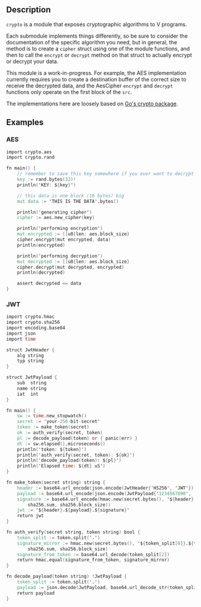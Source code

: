 ## Description

`crypto` is a module that exposes cryptographic algorithms to V programs.

Each submodule implements things differently, so be sure to consider the documentation
of the specific algorithm you need, but in general, the method is to create a `cipher`
struct using one of the module functions, and then to call the `encrypt` or `decrypt`
method on that struct to actually encrypt or decrypt your data.

This module is a work-in-progress. For example, the AES implementation currently requires you
to create a destination buffer of the correct size to receive the decrypted data, and the AesCipher
`encrypt` and `decrypt` functions only operate on the first block of the `src`.

The implementations here are loosely based on [Go's crypto package](https://pkg.go.dev/crypto).

## Examples

### AES

```v
import crypto.aes
import crypto.rand

fn main() {
	// remember to save this key somewhere if you ever want to decrypt your data
	key := rand.bytes(32)!
	println('KEY: ${key}')

	// this data is one block (16 bytes) big
	mut data := 'THIS IS THE DATA'.bytes()

	println('generating cipher')
	cipher := aes.new_cipher(key)

	println('performing encryption')
	mut encrypted := []u8{len: aes.block_size}
	cipher.encrypt(mut encrypted, data)
	println(encrypted)

	println('performing decryption')
	mut decrypted := []u8{len: aes.block_size}
	cipher.decrypt(mut decrypted, encrypted)
	println(decrypted)

	assert decrypted == data
}
```

### JWT

```v
import crypto.hmac
import crypto.sha256
import encoding.base64
import json
import time

struct JwtHeader {
	alg string
	typ string
}

struct JwtPayload {
	sub  string
	name string
	iat  int
}

fn main() {
	sw := time.new_stopwatch()
	secret := 'your-256-bit-secret'
	token := make_token(secret)
	ok := auth_verify(secret, token)
	pl := decode_payload(token) or { panic(err) }
	dt := sw.elapsed().microseconds()
	println('token: ${token}')
	println('auth_verify(secret, token): ${ok}')
	println('decode_payload(token): ${pl}')
	println('Elapsed time: ${dt} uS')
}

fn make_token(secret string) string {
	header := base64.url_encode(json.encode(JwtHeader{'HS256', 'JWT'}).bytes())
	payload := base64.url_encode(json.encode(JwtPayload{'1234567890', 'John Doe', 1516239022}).bytes())
	signature := base64.url_encode(hmac.new(secret.bytes(), '${header}.${payload}'.bytes(),
		sha256.sum, sha256.block_size))
	jwt := '${header}.${payload}.${signature}'
	return jwt
}

fn auth_verify(secret string, token string) bool {
	token_split := token.split('.')
	signature_mirror := hmac.new(secret.bytes(), '${token_split[0]}.${token_split[1]}'.bytes(),
		sha256.sum, sha256.block_size)
	signature_from_token := base64.url_decode(token_split[2])
	return hmac.equal(signature_from_token, signature_mirror)
}

fn decode_payload(token string) !JwtPayload {
	token_split := token.split('.')
	payload := json.decode(JwtPayload, base64.url_decode_str(token_split[1]))!
	return payload
}
```